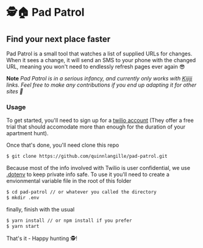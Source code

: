 # 🕵🏠 Pad Patrol

## Find your next place faster

Pad Patrol is a small tool that watches a list of supplied URLs for changes. When it sees a change, it will send an SMS to your phone with the changed URL, meaning you won't need to endlessly refresh pages ever again 😎

**Note** _Pad Patrol is in a serious infancy, and currently only works with [Kijiji](http://www.kijiji.com) links. Feel free to make any contributions if you end up adapting it for other sites 🚀_

### Usage

To get started, you'll need to sign up for a [twilio account](https://www.twilio.com/try-twilio) (They offer a free trial that should accomodate more than enough for the duration of your apartment hunt).

Once that's done, you'll need clone this repo

```bash
$ git clone https://github.com/quinnlangille/pad-patrol.git
```

Because most of the info involved with Twilio is user confidential, we use [.dotenv](https://github.com/motdotla/dotenv) to keep private info safe. To use it you'll need to create a envionmental variable file in the root of this folder

```bash
$ cd pad-patrol // or whatever you called the directory
$ mkdir .env
```

finally, finish with the usual

```bash
$ yarn install // or npm install if you prefer
$ yarn start
```

That's it - Happy hunting 🕵!
